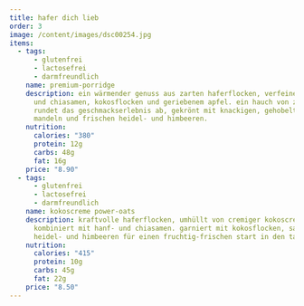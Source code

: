 ```yaml
---
title: hafer dich lieb
order: 3
image: /content/images/dsc00254.jpg
items:
  - tags:
      - glutenfrei
      - lactosefrei
      - darmfreundlich
    name: premium-porridge
    description: ein wärmender genuss aus zarten haferflocken, verfeinert mit hanf-
      und chiasamen, kokosflocken und geriebenem apfel. ein hauch von zimt
      rundet das geschmackserlebnis ab, gekrönt mit knackigen, gehobelten
      mandeln und frischen heidel- und himbeeren.
    nutrition:
      calories: "380"
      protein: 12g
      carbs: 48g
      fat: 16g
    price: "8.90"
  - tags:
      - glutenfrei
      - lactosefrei
      - darmfreundlich
    name: kokoscreme power-oats
    description: kraftvolle haferflocken, umhüllt von cremiger kokoscreme,
      kombiniert mit hanf- und chiasamen. garniert mit kokosflocken, saftigen
      heidel- und himbeeren für einen fruchtig-frischen start in den tag.
    nutrition:
      calories: "415"
      protein: 10g
      carbs: 45g
      fat: 22g
    price: "8.50"
---
```

